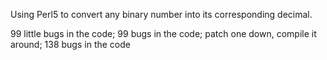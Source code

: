 Using Perl5 to convert any binary number into its corresponding decimal.

99 little bugs in the code;
99 bugs in the code;
patch one down, compile it around;
138 bugs in the code
